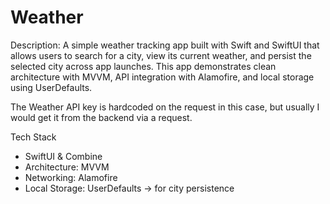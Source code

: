 # Weather

Description:
A simple weather tracking app built with Swift and SwiftUI that allows users to search for a city, view its current weather, and persist the selected city across app launches. This app demonstrates clean architecture with MVVM, API integration with Alamofire, and local storage using UserDefaults.

The Weather API key is hardcoded on the request in this case, but usually I would get it from the backend via a request.

Tech Stack
- SwiftUI & Combine
- Architecture: MVVM
- Networking: Alamofire
- Local Storage: UserDefaults -> for city persistence
